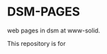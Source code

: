 # DSM-PAGES
web pages in dsm at www-solid.


This repository is for [][dsm]





[dsm]:www-solid.eps.s.u-tokyo.ac.jp/~dsm
